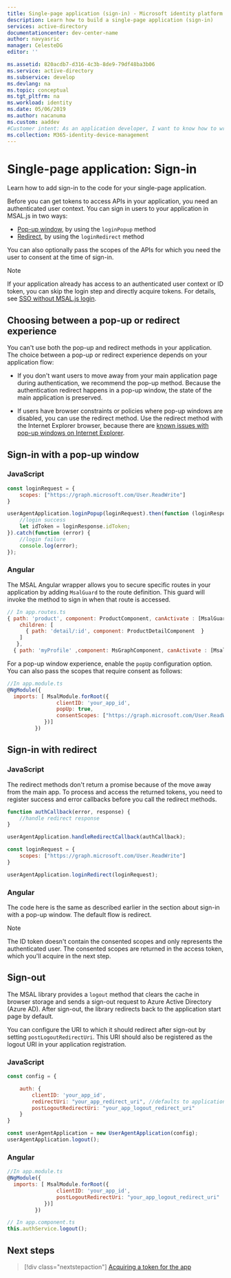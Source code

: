 ```yaml
---
title: Single-page application (sign-in) - Microsoft identity platform
description: Learn how to build a single-page application (sign-in)
services: active-directory
documentationcenter: dev-center-name
author: navyasric
manager: CelesteDG
editor: ''

ms.assetid: 820acdb7-d316-4c3b-8de9-79df48ba3b06
ms.service: active-directory
ms.subservice: develop
ms.devlang: na
ms.topic: conceptual
ms.tgt_pltfrm: na
ms.workload: identity
ms.date: 05/06/2019
ms.author: nacanuma
ms.custom: aaddev
#Customer intent: As an application developer, I want to know how to write a single-page application by using the Microsoft identity platform for developers.
ms.collection: M365-identity-device-management
---
```


# Single-page application: Sign-in

Learn how to add sign-in to the code for your single-page application.

Before you can get tokens to access APIs in your application, you need an authenticated user context. You can sign in users to your application in MSAL.js in two ways:

* [Pop-up window](#sign-in-with-a-pop-up-window), by using the `loginPopup` method
* [Redirect](#sign-in-with-redirect), by using the `loginRedirect` method

You can also optionally pass the scopes of the APIs for which you need the user to consent at the time of sign-in.

> [!NOTE]
> If your application already has access to an authenticated user context or ID token, you can skip the login step and directly acquire tokens. For details, see [SSO without MSAL.js login](msal-js-sso.md#sso-without-msaljs-login).

## Choosing between a pop-up or redirect experience

You can't use both the pop-up and redirect methods in your application. The choice between a pop-up or redirect experience depends on your application flow:

* If you don't want users to move away from your main application page during authentication, we recommend the pop-up method. Because the authentication redirect happens in a pop-up window, the state of the main application is preserved.

* If users have browser constraints or policies where pop-up windows are disabled, you can use the redirect method. Use the redirect method with the Internet Explorer browser, because there are [known issues with pop-up windows on Internet Explorer](https://github.com/AzureAD/microsoft-authentication-library-for-js/wiki/Known-issues-on-IE-and-Edge-Browser).

## Sign-in with a pop-up window

### JavaScript

```javascript
const loginRequest = {
    scopes: ["https://graph.microsoft.com/User.ReadWrite"]
}

userAgentApplication.loginPopup(loginRequest).then(function (loginResponse) {
    //login success
    let idToken = loginResponse.idToken;
}).catch(function (error) {
    //login failure
    console.log(error);
});
```

### Angular

The MSAL Angular wrapper allows you to secure specific routes in your application by adding `MsalGuard` to the route definition. This guard will invoke the method to sign in when that route is accessed.

```javascript
// In app.routes.ts
{ path: 'product', component: ProductComponent, canActivate : [MsalGuard],
    children: [
      { path: 'detail/:id', component: ProductDetailComponent  }
    ]
   },
  { path: 'myProfile' ,component: MsGraphComponent, canActivate : [MsalGuard] },
```

For a pop-up window experience, enable the `popUp` configuration option. You can also pass the scopes that require consent as follows:

```javascript
//In app.module.ts
@NgModule({
  imports: [ MsalModule.forRoot({
                clientID: 'your_app_id',
                popUp: true,
                consentScopes: ["https://graph.microsoft.com/User.ReadWrite"]
            })]
         })
```

## Sign-in with redirect

### JavaScript

The redirect methods don't return a promise because of the move away from the main app. To process and access the returned tokens, you need to register success and error callbacks before you call the redirect methods.

```javascript
function authCallback(error, response) {
    //handle redirect response
}

userAgentApplication.handleRedirectCallback(authCallback);

const loginRequest = {
    scopes: ["https://graph.microsoft.com/User.ReadWrite"]
}

userAgentApplication.loginRedirect(loginRequest);
```

### Angular

The code here is the same as described earlier in the section about sign-in with a pop-up window. The default flow is redirect.

> [!NOTE]
> The ID token doesn't contain the consented scopes and only represents the authenticated user. The consented scopes are returned in the access token, which you'll acquire in the next step.

## Sign-out

The MSAL library provides a `logout` method that clears the cache in browser storage and sends a sign-out request to Azure Active Directory (Azure AD). After sign-out, the library redirects back to the application start page by default.

You can configure the URI to which it should redirect after sign-out by setting `postLogoutRedirectUri`. This URI should also be registered as the logout URI in your application registration.

### JavaScript

```javascript
const config = {

    auth: {
        clientID: 'your_app_id',
        redirectUri: "your_app_redirect_uri", //defaults to application start page
        postLogoutRedirectUri: "your_app_logout_redirect_uri"
    }
}

const userAgentApplication = new UserAgentApplication(config);
userAgentApplication.logout();

```

### Angular

```javascript
//In app.module.ts
@NgModule({
  imports: [ MsalModule.forRoot({
                clientID: 'your_app_id',
                postLogoutRedirectUri: "your_app_logout_redirect_uri"
            })]
         })

// In app.component.ts
this.authService.logout();
```

## Next steps

> [!div class="nextstepaction"]
> [Acquiring a token for the app](scenario-spa-acquire-token.md)
